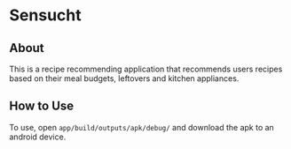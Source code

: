 # Sensucht

## About
This is a recipe recommending application that recommends users recipes based on their meal budgets, leftovers and kitchen appliances.

## How to Use
To use, open `app/build/outputs/apk/debug/` and download the apk to an android device.

